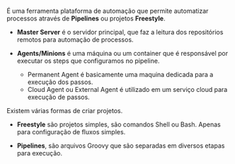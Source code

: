 É uma ferramenta plataforma de automação que permite automatizar processos através de **Pipelines** ou projetos **Freestyle**.

* **Master Server** é o servidor principal, que faz a leitura dos repositórios remotos para automação de processos.
  
* **Agents/Minions** é uma máquina ou um container que é responsável por executar os steps que configuramos no pipeline.
  
	* Permanent Agent é basicamente uma maquina dedicada para a execução dos passos.
	* Cloud Agent ou External Agent é utilizado em um serviço cloud para execução de passos.

Existem várias formas de criar projetos.

* **Freestyle** são projetos simples, são comandos Shell ou Bash. Apenas para configuração de fluxos simples.
  
* **Pipelines**, são arquivos Groovy que são separadas em diversos etapas para execução.